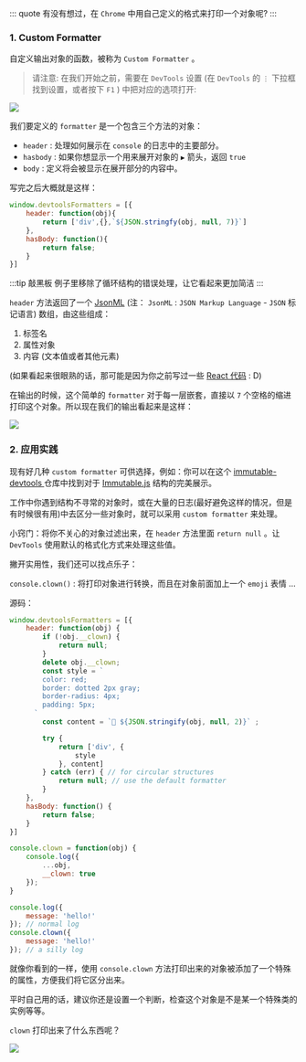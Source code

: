 ::: quote
有没有想过，在 `Chrome` 中用自己定义的格式来打印一个对象呢?
:::

### 1. Custom Formatter

自定义输出对象的函数，被称为 `Custom Formatter` 。

> 请注意: 在我们开始之前，需要在 `DevTools` 设置 (在 `DevTools` 的 `⋮` 下拉框找到设置，或者按下 `F1` ) 中把对应的选项打开:

![](https://wingman-1300536089.cos.ap-shanghai.myqcloud.com/chrome/C03/Custom_Formatter.gif)

我们要定义的 `formatter` 是一个包含三个方法的对象：

* `header` : 处理如何展示在 `console` 的日志中的主要部分。
* `hasbody` : 如果你想显示一个用来展开对象的 `▶` 箭头，返回 `true` 
* `body` : 定义将会被显示在展开部分的内容中。

写完之后大概就是这样：
```javascript
window.devtoolsFormatters = [{
    header: function(obj){
        return ['div',{},`${JSON.stringfy(obj, null, 7)}`]
    },
    hasBody: function(){
        return false;
    }
}]
```

:::tip 敲黑板
例子里移除了循环结构的错误处理，让它看起来更加简洁
:::

`header` 方法返回了一个 [JsonML](http://www.jsonml.org/) (注： `JsonML` : `JSON Markup Language` - `JSON` 标记语言) 数组，由这些组成：

1. 标签名
2. 属性对象
3. 内容 (文本值或者其他元素)

(如果看起来很眼熟的话，那可能是因为你之前写过一些 [React 代码](https://reactjs.org/docs/react-without-jsx.html) : D)

在输出的时候，这个简单的 `formatter` 对于每一层嵌套，直接以 `7` 个空格的缩进打印这个对象。所以现在我们的输出看起来是这样：

![](https://wingman-1300536089.cos.ap-shanghai.myqcloud.com/chrome/C03/custom_formatter01.gif)

### 2. 应用实践

现有好几种 `custom formatter` 可供选择，例如：你可以在这个 [immutable-devtools ](https://github.com/andrewdavey/immutable-devtools) 仓库中找到对于 [Immutable.js](https://facebook.github.io/immutable-js/)  结构的完美展示。

工作中你遇到结构不寻常的对象时，或在大量的日志(最好避免这样的情况，但是有时候很有用)中去区分一些对象时，就可以采用 `custom formatter` 来处理。

小窍门：将你不关心的对象过滤出来，在 `header` 方法里面 `return null` 。让 `DevTools` 使用默认的格式化方式来处理这些值。

撇开实用性，我们还可以找点乐子：

`console.clown()` : 将打印对象进行转换，而且在对象前面加上一个 `emoji` 表情 ... 

源码：

``` javascript
window.devtoolsFormatters = [{
    header: function(obj) {
        if (!obj.__clown) {
            return null;
        }
        delete obj.__clown;
        const style = `
        color: red;
        border: dotted 2px gray;
        border-radius: 4px;
        padding: 5px;
      `
        const content = `🤡 ${JSON.stringify(obj, null, 2)}` ;

        try {
            return ['div', {
                style
            }, content]
        } catch (err) { // for circular structures
            return null; // use the default formatter
        }
    },
    hasBody: function() {
        return false;
    }
}]

console.clown = function(obj) {
    console.log({
        ...obj,
        __clown: true
    });
}

console.log({
    message: 'hello!'
}); // normal log
console.clown({
    message: 'hello!'
}); // a silly log
```

就像你看到的一样，使用 `console.clown` 方法打印出来的对象被添加了一个特殊的属性，方便我们将它区分出来。

平时自己用的话，建议你还是设置一个判断，检查这个对象是不是某一个特殊类的实例等等。

`clown` 打印出来了什么东西呢？

![](https://wingman-1300536089.cos.ap-shanghai.myqcloud.com/chrome/C03/custom_result.png)
